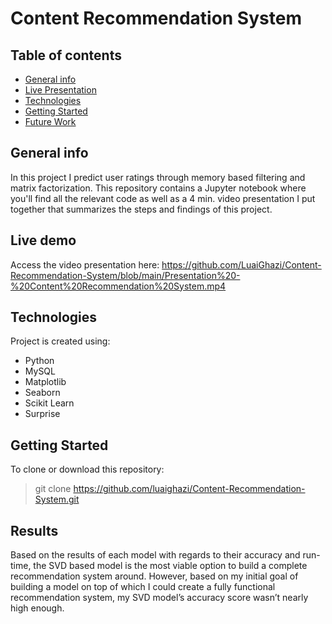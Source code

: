 # Content Recommendation System

## Table of contents
* [General info](#general-info)
* [Live Presentation](#live-demo)
* [Technologies](#technologies)
* [Getting Started](#getting-started)
* [Future Work](#future-work)

## General info
In this project I predict user ratings through memory based filtering and matrix factorization. This repository contains a Jupyter notebook where you'll find all the relevant code as well as a 4 min. video presentation I put together that summarizes the steps and findings of this project. 

## Live demo
Access the video presentation here: https://github.com/LuaiGhazi/Content-Recommendation-System/blob/main/Presentation%20-%20Content%20Recommendation%20System.mp4

## Technologies
Project is created using:
* Python 
* MySQL 
* Matplotlib
* Seaborn
* Scikit Learn
* Surprise


## Getting Started
To clone or download this repository: 
> git clone https://github.com/luaighazi/Content-Recommendation-System.git


## Results
Based on the results of each model with regards to their accuracy and run-time, the SVD based model is the most viable option to build a complete recommendation system around. However, based on my initial goal of building a model on top of which I could create a fully functional recommendation system, my SVD model’s accuracy score wasn’t nearly high enough.
